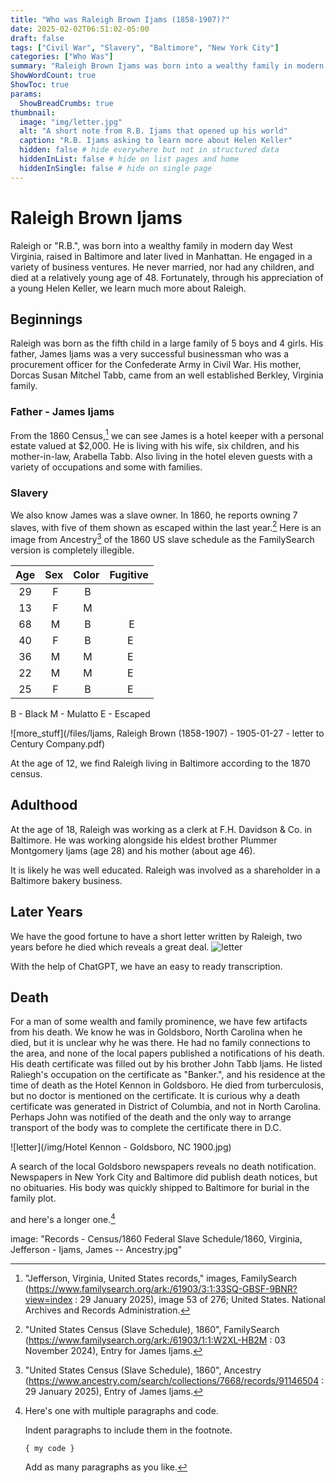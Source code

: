 ```yaml
---
title: "Who was Raleigh Brown Ijams (1858-1907)?"
date: 2025-02-02T06:51:02-05:00
draft: false
tags: ["Civil War", "Slavery", "Baltimore", "New York City"]
categories: ["Who Was"]
summary: "Raleigh Brown Ijams was born into a wealthy family in modern day West Virginia, raised in Baltimore and later lived in Manhattan. He engaged in a variety of business ventures. He never married, nor had any children, and died at a relatively young age of 48. Fortunately, through his appreciation of a young Helen Keller, we learn much more about Raleigh."
ShowWordCount: true
ShowToc: true
params:
  ShowBreadCrumbs: true
thumbnail:
  image: "img/letter.jpg"
  alt: "A short note from R.B. Ijams that opened up his world"
  caption: "R.B. Ijams asking to learn more about Helen Keller"
  hidden: false # hide everywhere but not in structured data
  hiddenInList: false # hide on list pages and home
  hiddenInSingle: false # hide on single page
---
```


# Raleigh Brown Ijams

Raleigh or "R.B.", was born into a wealthy family in modern day West Virginia, raised in Baltimore and later lived in Manhattan. He engaged in a variety of business ventures. He never married, nor had any children, and died at a relatively young age of 48. Fortunately, through his appreciation of a young Helen Keller, we learn much more about Raleigh.

## Beginnings

Raleigh was born as the fifth child in a large family of 5 boys and 4 girls. His father, James Ijams was a very successful businessman who was a procurement officer for the Confederate Army in Civil War. His mother, Dorcas Susan Mitchel Tabb, came from an well established Berkley, Virginia family.

### Father - James Ijams

From the 1860 Census,[^1] we can see James is a hotel keeper with a personal estate valued at $2,000. He is living with his wife, six children, and his mother-in-law, Arabella Tabb. Also living in the hotel eleven guests with a variety of occupations and some with families.

### Slavery

We also know James was a slave owner. In 1860, he reports owning 7 slaves, with five of them shown as escaped within the last year.[^2] Here is an image from Ancestry[^3] of the 1860 US slave schedule as the FamilySearch version is completely illegible.

| Age | Sex | Color | Fugitive |
| :-: | :-: | :---: | :------: |
| 29  |  F  |   B   |          |
| 13  |  F  |   M   |          |
| 68  |  M  |   B   |     E    |
| 40  |  F  |   B   |     E    |
| 36  |  M  |   M   |     E    |
| 22  |  M  |   M   |     E    |
| 25  |  F  |   B   |     E    |

B - Black
M - Mulatto
E - Escaped

![more_stuff](/files/Ijams, Raleigh Brown (1858-1907) - 1905-01-27 - letter to Century Company.pdf)

At the age of 12, we find Raleigh living in Baltimore according to the 1870 census.

## Adulthood

At the age of 18, Raleigh was working as a clerk at F.H. Davidson & Co. in Baltimore. He was working alongside his eldest brother Plummer Montgomery Ijams (age 28) and his mother (about age 46).

It is likely he was well educated. Raleigh was involved as a shareholder in a Baltimore bakery business.

## Later Years

We have the good fortune to have a short letter written by Raleigh, two years before he died which reveals a great deal.
![letter](/img/letter.jpg)

With the help of ChatGPT, we have an easy to ready transcription.

## Death

For a man of some wealth and family prominence, we have few artifacts from his death. We know he was in Goldsboro, North Carolina when he died, but it is unclear why he was there. He had no family connections to the area, and none of the local papers published a notifications of his death. His death certificate was filled out by his brother John Tabb Ijams. He listed Raliegh's occupation on the certificate as "Banker.", and his residence at the time of death as the Hotel Kennon in Goldsboro. He died from turberculosis, but no doctor is mentioned on the certificate. It is curious why a death certificate was generated in District of Columbia, and not in North Carolina. Perhaps John was notified of the death and the only way to arrange transport of the body was to complete the certificate there in D.C.

![letter](/img/Hotel Kennon - Goldsboro, NC 1900.jpg)

A search of the local Goldsboro newspapers reveals no death notification. Newspapers in New York City and Baltimore did publish death notices, but no obituaries. His body was quickly shipped to Baltimore for burial in the family plot.

and here's a longer one.[^bignote]

[^1]: "Jefferson, Virginia, United States records," images, FamilySearch (https://www.familysearch.org/ark:/61903/3:1:33SQ-GBSF-9BNR?view=index : 29 January 2025), image 53 of 276; United States. National Archives and Records Administration.
[^2]: "United States Census (Slave Schedule), 1860", FamilySearch (https://www.familysearch.org/ark:/61903/1:1:W2XL-HB2M : 03 November 2024), Entry for James Ijams.
[^3]: "United States Census (Slave Schedule), 1860", Ancestry (https://www.ancestry.com/search/collections/7668/records/91146504 : 29 January 2025), Entry of James Ijams.
[^bignote]: Here's one with multiple paragraphs and code.

    Indent paragraphs to include them in the footnote.

    `{ my code }`

    Add as many paragraphs as you like.

image: "Records - Census/1860 Federal Slave Schedule/1860, Virginia, Jefferson - Ijams, James -- Ancestry.jpg"
